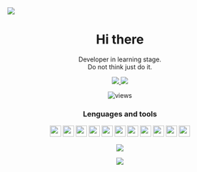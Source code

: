 <img src="https://i.imgur.com/F4EGzIi.jpg"/>

<h1 align="center">Hi there</h1>
<p align="center">
    Developer in learning stage.
    <br/>
    Do not think just do it.
</p>

<p align="center">
    <a href="https://bit.ly/34tMj5a">
      <img src="https://img.shields.io/badge/YouTube-FF0000?style=for-the-badge&logo=youtube&logoColor=white" />
    </a>
    <a href="https://bit.ly/32oVAsE">
      <img src="https://img.shields.io/badge/Facebook-1877F2?style=for-the-badge&logo=facebook&logoColor=white" />
    </a>
</p>

<p align="center">
  <img alt="views" src="https://gpvc.arturio.dev/LaynezCoder"/>
</p>

<h3 align="center">Lenguages and tools</h3>
<p align="center"> 
  <img height="25" src="https://img.shields.io/badge/Java-ED8B00?style=for-the-badge&logo=java&logoColor=white">
  <img height="25" src="https://img.shields.io/badge/HTML5-E34F26?style=for-the-badge&logo=html5&logoColor=white">
  <img height="25" src="https://img.shields.io/badge/CSS3-1572B6?style=for-the-badge&logo=css3&logoColor=white">
  <img height="25" src="https://img.shields.io/badge/JavaScript-323330?style=for-the-badge&logo=javascript&logoColor=F7DF1E">
  <img height="25" src="https://img.shields.io/badge/Node.js-43853D?style=for-the-badge&logo=node.js&logoColor=white">
  <img height="25" src="https://img.shields.io/badge/Express.js-404D59?style=for-the-badge&logo=express&logoColor=white">
  <img height="25" src="https://img.shields.io/badge/npm-CB3837?style=for-the-badge&logo=npm&logoColor=white">
  <img height="25" src="https://img.shields.io/badge/Git-F05032?style=for-the-badge&logo=git&logoColor=white">
  <img height="25" src="https://img.shields.io/badge/Markdown-000000?style=for-the-badge&logo=markdown&logoColor=white">
  <img height="25" src="https://img.shields.io/badge/MySQL-00000F?style=for-the-badge&logo=mysql&logoColor=white">
  <img height="25" src="https://img.shields.io/badge/MongoDB-4EA94B?style=for-the-badge&logo=mongodb&logoColor=white">
</p>


<p align="center">
  <img src="https://github-readme-stats.vercel.app/api?username=LaynezCoder&hide=issues,prs&count_private=true&show_icons=true"/>
</p>

<p align="center">
  <img src="https://github-readme-stats.vercel.app/api/top-langs/?username=LaynezCoder&langs_count=10&layout=compact"/>
</p>
